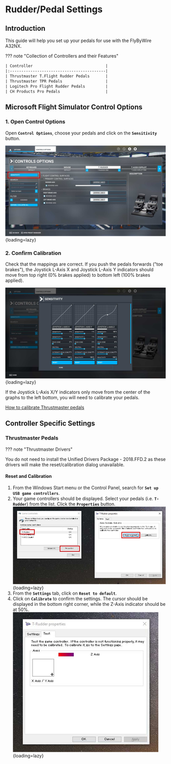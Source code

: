 # Rudder/Pedal Settings

## Introduction

This guide will help you set up your pedals for use with the FlyByWire A32NX.


??? note "Collection of Controllers and their Features"

    | Controller                                |
    |:------------------------------------------|
    | Thrustmaster T.Flight Rudder Pedals       |
    | Thrustmaster TPR Pedals                   |
    | Logitech Pro Flight Rudder Pedals         |
    | CH Products Pro Pedals                    |

## Microsoft Flight Simulator Control Options

### 1. Open Control Options

Open **`Control Options`**, choose your pedals and click on the **`Sensitivity`** button.

![Rudder Control Settings](assets/rudder/ThrustmasterRudderSettings.jpg "Rudder Control Settings"){loading=lazy}

### 2. Confirm Calibration

Check that the mappings are correct. If you push the pedals forwards ("toe brakes"), the Joystick L-Axis X and Joystick L-Axis Y indicators should move from top right (0% brakes applied) to bottom left (100% brakes applied).

![Rudder Sensitivity Settings](assets/rudder/ThrustmasterRudderSensitiviy.jpg "Rudder Sensitivity Settings"){loading=lazy}

If the Joystick L-Axis X/Y indicators only move from the center of the graphs to the left bottom, you will need to calibrate your pedals.

[How to calibrate Thrustmaster pedals](#thrustmaster-pedals)

## Controller Specific Settings

### Thrustmaster Pedals

??? note "Thrustmaster Drivers"

You do not need to install the Unified Drivers Package - 2018.FFD.2 as these drivers will make the reset/calibration dialog unavailable.

#### Reset and Calibration

1. From the Windows Start menu or the Control Panel, search for **`Set up USB game controllers`**.
2. Your game controllers should be displayed. Select your pedals (i.e. **`T-Rudder`**) from the list. Click the **`Properties`** button. ![USB Controller Settings](assets/rudder/GameControllersThrustmaster.jpg "USB Controller Settings"){loading=lazy}
3. From the **`Settings`** tab, click on **`Reset to default`**.
4. Click on **`Calibrate`** to confirm the settings. The cursor should be displayed in the bottom right corner, while the Z-Axis indicator should be at 50%. ![Calibrated Settings](assets/rudder/GameControllersRudderSettings.jpg "Calibrated Settings"){loading=lazy}
